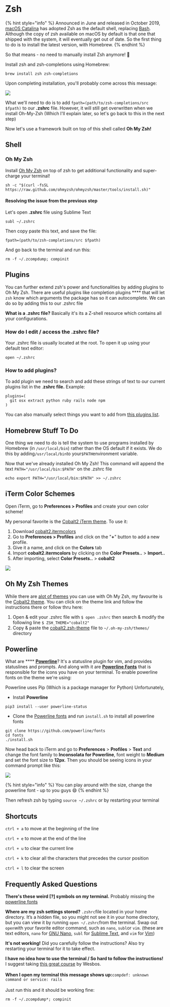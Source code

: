 # Zsh

{% hint style="info" %}
Announced in June and released in October 2019, [macOS Catalina](https://en.wikipedia.org/wiki/MacOS\_Catalina) has adopted Zsh as the default shell, replacing [Bash](https://en.wikipedia.org/wiki/Bash\_\(Unix\_shell\)). Although the copy of zsh available on macOS by default is that one that shipped with the system, it will eventually get out of date. So the first thing to do is to install the latest version, with Homebrew.
{% endhint %}

So that means - no need to manually install Zsh anymore! 🥳

Install zsh and zsh-completions using Homebrew:

```
brew install zsh zsh-completions
```

Upon completing installation, you'll probably come across this message:

![](../../../.gitbook/assets/screen-shot-2019-12-30-at-9.29.06-pm.png)

What we'll need to do is to add `fpath=(path/to/zsh-completions/src $fpath)` to our **.zshrc** file. However, it will still get overwritten when we install Oh-My-Zsh (Which I'll explain later, so let's go back to this in the next step)&#x20;

Now let's use a framework built on top of this shell called **Oh My Zsh!**

## Shell

### Oh My Zsh

Install [Oh My Zsh](http://ohmyz.sh) on top of zsh to get additional functionality and super-charge your terminal!

```
sh -c "$(curl -fsSL https://raw.github.com/ohmyzsh/ohmyzsh/master/tools/install.sh)"
```

#### Resolving the issue from the previous step

Let's open **.zshrc** file using Sublime Text

```
subl ~/.zshrc
```

Then copy paste this text, and save the file:

```
fpath=(path/to/zsh-completions/src $fpath)
```

And go back to the terminal and run this:

```
rm -f ~/.zcompdump; compinit
```

## Plugins

You can further extend zsh's power and functionalities by adding plugins to Oh My Zsh. There are useful plugins like completion plugins **** that will let `zsh` know which arguments the package has so it can autocomplete. We can do so by adding this to our .zshrc file

**What is a .zshrc file?** Basically it's its a Z-shell resource which contains all your configurations.

### How do I edit / access the .zshrc file?

Your .zshrc file is usually located at the root. To open it up using your default text editor:

```
open ~/.zshrc
```

### **How to add plugins?**

To add plugin we need to search and add these strings of text to our current plugins list in the .**zshrc file.** Example:

```
plugins=(
  git osx extract python ruby rails node npm
)
```

You can also manually select things you want to add from [this plugins list](https://github.com/robbyrussell/oh-my-zsh/wiki/Plugins).

## Homebrew Stuff To Do

One thing we need to do is tell the system to use programs installed by Homebrew (in `/usr/local/bin`) rather than the OS default if it exists. We do this by adding`/usr/local/bin`to your`$PATH`environment variable.

Now that we've already installed Oh My Zsh! This command will append the text `PATH="/usr/local/bin:$PATH"` on the .zshrc file

```
echo export PATH="/usr/local/bin:$PATH" >> ~/.zshrc
```

## iTerm Color Schemes

Open iTerm, go to **Preferences > Profiles** and create your own color scheme!&#x20;

My personal favorite is the [Cobalt2 iTerm theme](https://github.com/wesbos/Cobalt2-iterm/blob/master/cobalt2.itermcolors). To use it:

1. Download [cobalt2.itermcolors](https://raw.githubusercontent.com/wesbos/Cobalt2-iterm/master/cobalt2.itermcolors)
2. Go to **Preferences > Profiles** and click on the "**+**" button to add a new profile.
3. Give it a name, and click on the **Colors** tab
4. Import **cobalt2.itermcolors** by clicking on the **Color Presets..** > **Import..**
5. After importing, select **Color Presets..** > **cobalt2**

![](../../../.gitbook/assets/screen-shot-2019-12-30-at-10.22.32-pm.png)

## Oh My Zsh Themes

While there are [alot of themes](https://github.com/robbyrussell/oh-my-zsh/wiki/themes) you can use with Oh My Zsh, my favourite is the [Cobalt2 theme](https://github.com/wesbos/Cobalt2-iterm). You can click on the theme link and follow the instructions there or follow thru here:

1. Open & edit your .zshrc file with `$ open .zshrc` then search & modify the following line `$ ZSH_THEME="cobalt2"`
2. Copy & paste the [cobalt2.zsh-theme](https://raw.githubusercontent.com/wesbos/Cobalt2-iterm/master/cobalt2.zsh-theme) file to `~/.oh-my-zsh/themes/`  directory

## Powerline

What are **** [**Powerline**](https://github.com/powerline/powerline)? It's a statusline plugin for vim, and provides statuslines and prompts. And along with it are [**Powerline Fonts**](https://github.com/powerline/fonts) that is responsible for the icons you have on your terminal. To enable powerline fonts on the theme we're using:

Powerline uses Pip (Which is a package manager for Python) Unfortunately,&#x20;

* Install **Powerline**

```
pip3 install --user powerline-status
```

* Clone the [Powerline fonts](https://github.com/powerline/fonts) and run `install.sh` to install all powerline fonts

```
git clone https://github.com/powerline/fonts
cd fonts
./install.sh
```

Now head back to iTerm and go to **Preferences** > **Profiles** > **Text** and change the font family to **Inconsolata for Powerline**, font weight to **Medium** and set the font size to **12px**. Then you should be seeing icons in your command prompt like this:

![](../../../.gitbook/assets/screen-shot-2019-12-31-at-12.31.00-am.png)

{% hint style="info" %}
You can play around with the size, change the powerline font - up to you guys 😄
{% endhint %}

Then refresh zsh by typing `source ~/.zshrc` or by restarting your terminal

## Shortcuts

`ctrl + a` to move at the beginning of the line

`ctrl + e` to move at the end of the line

`ctrl + u` to clear the current line

`ctrl + k` to clear all the characters that precedes the cursor position

`ctrl + l` to clear the screen

## Frequently Asked Questions

**There's these weird \[?] symbols on my terminal.** Probably missing the [powerline fonts](https://github.com/powerline/fonts)

**Where are my zsh settings stored?** `.zshrc`file located in your home directory. It’s a hidden file, so you might not see it in your home directory, but you can view it by running `open ~/.zshrc`from the terminal. Swap out `open`with your favorite editor command, such as `nano`, `subl`or `vim`. (these are text editors, `nano` for [GNU Nano](https://www.nano-editor.org), `subl` for [Sublime Text](https://www.sublimetext.com), and `vim` for [Vim](http://www.vim.org))

**It's not working!** Did you carefully follow the instructions? Also try restarting your terminal for it to take effect.

**I have no idea how to use the terminal / So hard to follow the instructions!** I suggest taking [this great course](https://commandlinepoweruser.com) by Wesbos.\
\
**When I open my terminal this message shows up:**`compdef: unknown command or service: rails`\
\
Just run this and it should be working fine:

```
rm -f ~/.zcompdump*; compinit 
```
